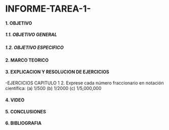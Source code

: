# INFORME-TAREA-1-

#### 1. OBJETIVO
##### 1.1. OBJETIVO GENERAL
##### 1.2. OBJETIVO ESPECIFICO
#### 2. MARCO TEORICO
#### 3. EXPLICACION Y RESOLUCION DE EJERCICIOS
 -EJERCICIOS CAPITULO 1
2. Exprese cada número fraccionario en notación científica: 
   (a) 1/500 (b) 1/2000 (c) 1/5,000,000
#### 4. VIDEO
#### 5. CONCLUSIONES
#### 6. BIBLIOGRAFIA
